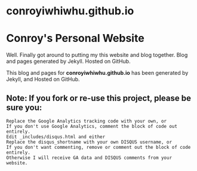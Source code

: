 conroyiwhiwhu.github.io
=====================

# Conroy's Personal Website

Well. Finally got around to putting my this website and blog together.
Blog and pages generated by Jekyll. Hosted on GitHub.

This blog and pages for **conroyiwhiwhu.github.io** has been generated by
Jekyll, and Hosted on GitHub.

## Note: If you fork or re-use this project, please be sure you:

    Replace the Google Analytics tracking code with your own, or
    If you don't use Google Analytics, comment the block of code out entirely.
    Edit _includes/disqus.html and either
    Replace the disqus_shortname with your own DISQUS username, or
    If you don't want commenting, remove or comment out the block of code entirely.
    Otherwise I will receive GA data and DISQUS comments from your website.
